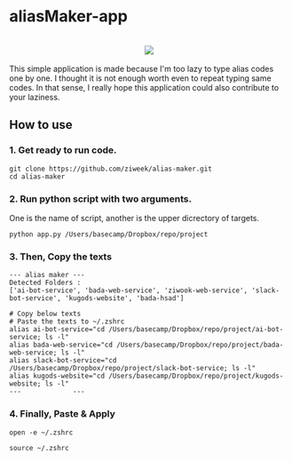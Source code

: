 # aliasMaker-app

<br>
<div align="center">
  <img src="https://img.shields.io/badge/Python-3776AB?style=flat-square&logo=Python&logoColor=white"/>
 </div>
 <br>
This simple application is made because I'm too lazy to type alias codes one by one. I thought it is not enough worth even to repeat typing same codes. In that sense, I really hope this application could also contribute to your laziness.

## How to use
### 1. Get ready to run code.

```
git clone https://github.com/ziweek/alias-maker.git
cd alias-maker
```

### 2. Run python script with two arguments.

One is the name of script, another is the upper dicrectory of targets.

```
python app.py /Users/basecamp/Dropbox/repo/project
```

### 3. Then, Copy the texts
```
--- alias maker ---
Detected Folders :
['ai-bot-service', 'bada-web-service', 'ziwook-web-service', 'slack-bot-service', 'kugods-website', 'bada-hsad']

# Copy below texts
# Paste the texts to ~/.zshrc
alias ai-bot-service="cd /Users/basecamp/Dropbox/repo/project/ai-bot-service; ls -l"
alias bada-web-service="cd /Users/basecamp/Dropbox/repo/project/bada-web-service; ls -l"
alias slack-bot-service="cd /Users/basecamp/Dropbox/repo/project/slack-bot-service; ls -l"
alias kugods-website="cd /Users/basecamp/Dropbox/repo/project/kugods-website; ls -l"
---             ---
```

### 4. Finally, Paste & Apply
```
open -e ~/.zshrc
```
```
source ~/.zshrc
```
